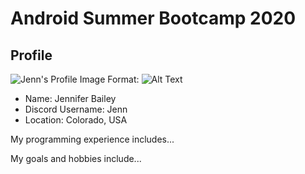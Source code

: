 # Android Summer Bootcamp 2020

## Profile

![Jenn's Profile Image](images/profile_photo.png)
Format: ![Alt Text](url)

* Name: Jennifer Bailey
* Discord Username: Jenn
* Location: Colorado, USA

My programming experience includes...

My goals and hobbies include...

 
